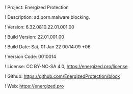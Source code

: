 ! Project: Energized Protection

! Description: ad.porn.malware blocking.

! Version: 6.32.0810.22.01.001.00

! Build Version: 22.01.001.00

! Build Date: Sat, 01 Jan 22 00:14:09 +06

! Version Code: 0010014

! License: CC BY-NC-SA 4.0, https://energized.pro/license

! Github: https://github.com/EnergizedProtection/block

! Web: https://energized.pro
